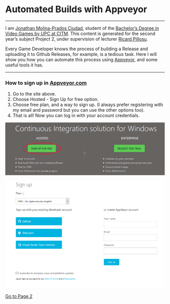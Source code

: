 # Automated Builds with Appveyor
---
I am [Jonathan Molina-Prados Ciudad](https://es.linkedin.com/in/jonathan-molina-prados-ciudad-366054129), student of the [Bachelor’s Degree in Video Games by UPC at CITM](https://www.citm.upc.edu/ing/estudis/graus-videojocs).
This content is generated for the second year’s subject Project 2, under supervision of lecturer
[Ricard Pillosu](https://es.linkedin.com/in/ricardpillosu).

Every Game Developer knows the process of building a Release and uploading it to Github Releases, for example, is a tedious task.
Here I will show you how you can automate this process using [Appveyor](https://www.appveyor.com/), and some useful tools it has.

---
### How to sign up in [Appveyor.com](https://www.appveyor.com/)

1. Go to the site above.
2. Choose Hosted - Sign Up for free option.
3. Choose free plan, and a way to sign up. (I always prefer registering with my email and password but you can use the other options too).
4. That is all! Now you can log in with your account credentials.

![Sign Up](https://github.com/Jony635/Automated-Builds-with-Appveyor/blob/master/docs/images/Sign%20up.png?raw=true)

![Email + Password](https://github.com/Jony635/Automated-Builds-with-Appveyor/blob/master/docs/images/email+password.png?raw=true)

[Go to Page 2](https://jony635.github.io/Automated-Builds-with-Appveyor/page2)



